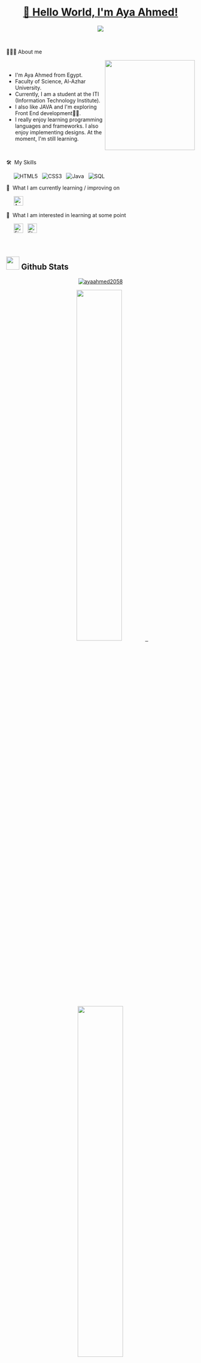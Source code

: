 <h1 align="center"><a href="https://peterhan.dev">👋 Hello World, I'm Aya Ahmed!</a></h1>
<p align="center">
  <a href="https://git.io/typing-svg"><img src="https://readme-typing-svg.herokuapp.com?color=FFCCBC&center=true&lines=+👋🏾+welcome+to+my+Github+Profile!"></a>
</p>

<br>

👩🏻‍💻  About me

<picture> <img align="right" src="https://media.giphy.com/media/jIgXf4hgbHCeKiXpvt/giphy.gif" width = 240px></picture>

<br>

- I'm Aya Ahmed from Egypt.
- Faculty of Science, Al-Azhar University.
- Currently, I am a student at the ITI (Information Technology Institute).
- I also like JAVA and I'm exploring Front End development🐱‍💻.
- I really enjoy learning programming languages and frameworks. I also enjoy implementing designs. At the moment, I'm still learning.

<br>

🛠  My Skills

<a name="learning-now"></a>
&nbsp; &nbsp;&nbsp;
![HTML5](https://img.shields.io/badge/-HTML5-%23E44D27?style=flat-square&logo=html5&logoColor=ffffff)
&nbsp;
![CSS3](https://img.shields.io/badge/-CSS3-%231572B6?style=flat-square&logo=css3)
&nbsp;
![Java](https://img.shields.io/badge/JAVA-orange?style=flat-square&logo=java)
&nbsp;
![SQL](https://img.shields.io/badge/-SQL-black?style=flat-square&logo=sql)

<a name="learning-next"></a>

📖  What I am currently learning / improving on

&nbsp; &nbsp;&nbsp;
<img src="https://img.shields.io/badge/Android-282C34?logo=android&logoColor=3DDC84" alt="Android logo" title="Android" height="25" />

👾  What I am interested in learning at some point

&nbsp; &nbsp;&nbsp;
<img src="https://img.shields.io/badge/Firebase-282C34?logo=firebase&logoColor=FFCA28" alt="Firebase logo" title="Firebase" height="25" />
&nbsp;
<img src="https://img.shields.io/badge/Flutter-282C34?logo=flutter&logoColor=02569B" alt="Flutter logo" title="Flutter" height="25" />

<br>

<h2><img src = "https://media.giphy.com/media/iY8CRBdQXODJSCERIr/giphy.gif" width ="35"> Github Stats </h2>

<p align="center">
<a href="https://github.com/ayaahmed2058">
<img align="center" src="https://github-readme-stats.vercel.app/api/top-langs?username=ayaahmed2058&show_icons=true&theme=dracula&locale=en&layout=compact" alt="ayaahmed2058" />
</p>

<p align="center">      
<a href="https://github.com/ayaahmed2058">
<img width="49%" src="https://github-readme-stats.vercel.app/api?username=ayaahmed2058&show_icons=true&theme=dracula&hide_border=true" />
  &nbsp;
<img width="49%" src="https://github-readme-streak-stats.herokuapp.com/?user=ayaahmed2058&theme=dracula&hide_border=true" />
</a>
</p>

<br>

<h2> <img src='https://raw.githubusercontent.com/ShahriarShafin/ShahriarShafin/main/Assets/handshake.gif' width="80"> Connect with me </h2>

<p align="center">
  <a href="https://github.com/ayaahmed2058">
    <picture>
      <source media="(prefers-color-scheme: dark)" srcset="https://cdn.simpleicons.org/github/white">
      <img alt="GitHub" title="GitHub" height="48" width="48" src="https://cdn.simpleicons.org/github"></picture></a>
  &nbsp;
  <a href="https://www.linkedin.com/in/aya-ahmed-a6412620a?utm_source=share&utm_campaign=share_via&utm_content=profile&utm_medium=android_app">
    <img alt="LinkedIn" title="LinkedIn" height="48" width="48" src="https://cdn.simpleicons.org/linkedin"></a>
  &nbsp;
   <a href="mailto:ayaahmed75383@gmail.com">
    <img alt="Contact me via Gmail" title="Gmail" height="48" width="48" src="https://cdn.simpleicons.org/Gmail"></a>
   &nbsp;
  <a href="https://t.me/aya_ahmed654">
    <img alt="Contact me via Telegram" title="npm" height="48" width="48" src="https://cdn.simpleicons.org/telegram"></a>
  &nbsp;
</p>

<p align="center">
<p align="center"> <img src="https://komarev.com/ghpvc/?username=ayaahmed8520&label=Profile%20views&color=0e75b6&style=flat" alt="ayaahmed2058" /> </p>
</p>

<br>
<p align="center"><samp>
Check out my repos ⬇️  
  </samp>
</p>

<p align="center">
<img  src="https://github.com/Govindv7555/Govindv7555/blob/main/49e76e0596857673c5c80c85b84394c1.gif" width= 45% height=95px>
</p>
